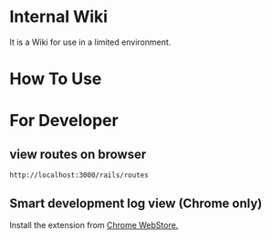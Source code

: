 # Internal Wiki

It is a Wiki for use in a limited environment.


# How To Use



# For Developer

## view routes on browser

```
http://localhost:3000/rails/routes
```

## Smart development log view (Chrome only)

Install the extension from [Chrome WebStore.](https://chrome.google.com/webstore/detail/railspanel/gjpfobpafnhjhbajcjgccbbdofdckggg)

